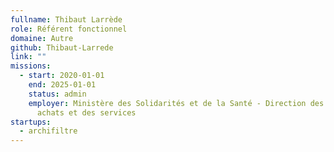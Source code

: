 ```yaml
---
fullname: Thibaut Larrède
role: Référent fonctionnel
domaine: Autre
github: Thibaut-Larrede
link: ""
missions:
  - start: 2020-01-01
    end: 2025-01-01
    status: admin
    employer: Ministère des Solidarités et de la Santé - Direction des finances, des
      achats et des services
startups:
  - archifiltre
---
```


